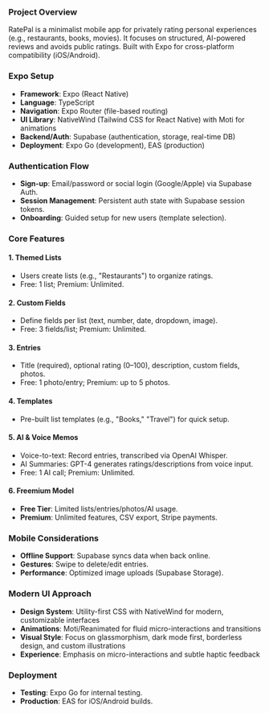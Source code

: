 ### Project Overview  
RatePal is a minimalist mobile app for privately rating personal experiences (e.g., restaurants, books, movies). It focuses on structured, AI-powered reviews and avoids public ratings. Built with Expo for cross-platform compatibility (iOS/Android).  

### Expo Setup  
- **Framework**: Expo (React Native)  
- **Language**: TypeScript  
- **Navigation**: Expo Router (file-based routing)  
- **UI Library**: NativeWind (Tailwind CSS for React Native) with Moti for animations  
- **Backend/Auth**: Supabase (authentication, storage, real-time DB)  
- **Deployment**: Expo Go (development), EAS (production)  

### Authentication Flow  
- **Sign-up**: Email/password or social login (Google/Apple) via Supabase Auth.  
- **Session Management**: Persistent auth state with Supabase session tokens.  
- **Onboarding**: Guided setup for new users (template selection).  

### Core Features  

#### 1. **Themed Lists**  
- Users create lists (e.g., "Restaurants") to organize ratings.  
- Free: 1 list; Premium: Unlimited.  

#### 2. **Custom Fields**  
- Define fields per list (text, number, date, dropdown, image).  
- Free: 3 fields/list; Premium: Unlimited.  

#### 3. **Entries**  
- Title (required), optional rating (0–100), description, custom fields, photos.  
- Free: 1 photo/entry; Premium: up to 5 photos.  

#### 4. **Templates**  
- Pre-built list templates (e.g., "Books," "Travel") for quick setup.  

#### 5. **AI & Voice Memos**  
- Voice-to-text: Record entries, transcribed via OpenAI Whisper.  
- AI Summaries: GPT-4 generates ratings/descriptions from voice input.  
- Free: 1 AI call; Premium: Unlimited.  

#### 6. **Freemium Model**  
- **Free Tier**: Limited lists/entries/photos/AI usage.  
- **Premium**: Unlimited features, CSV export, Stripe payments.  

### Mobile Considerations  
- **Offline Support**: Supabase syncs data when back online.  
- **Gestures**: Swipe to delete/edit entries.  
- **Performance**: Optimized image uploads (Supabase Storage).  

### Modern UI Approach
- **Design System**: Utility-first CSS with NativeWind for modern, customizable interfaces
- **Animations**: Moti/Reanimated for fluid micro-interactions and transitions
- **Visual Style**: Focus on glassmorphism, dark mode first, borderless design, and custom illustrations
- **Experience**: Emphasis on micro-interactions and subtle haptic feedback

### Deployment  
- **Testing**: Expo Go for internal testing.  
- **Production**: EAS for iOS/Android builds.